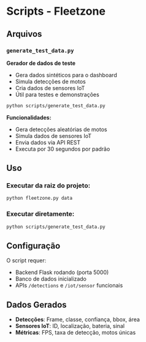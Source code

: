 # Scripts - Fleetzone

## Arquivos

### `generate_test_data.py`
**Gerador de dados de teste**
- Gera dados sintéticos para o dashboard
- Simula detecções de motos
- Cria dados de sensores IoT
- Útil para testes e demonstrações

```bash
python scripts/generate_test_data.py
```

**Funcionalidades:**
- Gera detecções aleatórias de motos
- Simula dados de sensores IoT
- Envia dados via API REST
- Executa por 30 segundos por padrão

## Uso

### Executar da raiz do projeto:
```bash
python fleetzone.py data
```

### Executar diretamente:
```bash
python scripts/generate_test_data.py
```

## Configuração

O script requer:
- Backend Flask rodando (porta 5000)
- Banco de dados inicializado
- APIs `/detections` e `/iot/sensor` funcionais

## Dados Gerados

- **Detecções**: Frame, classe, confiança, bbox, área
- **Sensores IoT**: ID, localização, bateria, sinal
- **Métricas**: FPS, taxa de detecção, motos únicas
